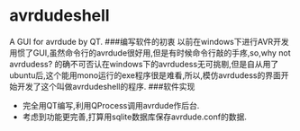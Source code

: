 avrdudeshell
============

A GUI for avrdude by QT.
###编写软件的初衷
以前在windows下进行AVR开发用惯了GUI,虽然命令行的avrdude很好用,但是有时候命令行敲的手疼,so,why not avrdudess? 的确不可否认在windows下的avrdudess无可挑剔,但是自从用了ubuntu后,这个能用mono运行的exe程序很是难看,所以,模仿avrdudess的界面开始开发了这个叫做avrdudeshell的程序.
###软件实现
- 完全用QT编写,利用QProcess调用avrdude作后台.
- 考虑到功能更完善,打算用sqlite数据库保存avrdude.conf的数据.

